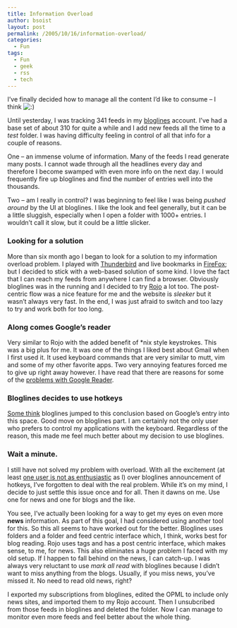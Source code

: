 ```yaml
---
title: Information Overload
author: bsoist
layout: post
permalink: /2005/10/16/information-overload/
categories:
  - Fun
tags:
  - Fun
  - geek
  - rss
  - tech
---
```

I&#8217;ve finally decided how to manage all the content I&#8217;d like to consume &#8211; I think <img src='http://archive.whsjr.soistmann.com/oped/wp-includes/images/smilies/icon_smile.gif' alt=':)' class='wp-smiley' /> 

Until yesterday, I was tracking 341 feeds in my [bloglines][1] account. I&#8217;ve had a base set of about 310 for quite a while and I add new feeds all the time to a *test* folder. I was having difficulty feeling in control of all that info for a couple of reasons.

One &#8211; an immense volume of information. Many of the feeds I read generate many posts. I cannot wade through all the headlines every day and therefore I become swamped with even more info on the next day. I would frequently fire up bloglines and find the number of entries well into the thousands.

Two &#8211; am I really in control? I was beginning to feel like I was being *pushed around* by the UI at bloglines. I like the look and feel generally, but it can be a little sluggish, especially when I open a folder with 1000+ entries. I wouldn&#8217;t call it slow, but it could be a little slicker.

### Looking for a solution

More than six month ago I began to look for a solution to my information overload problem. I played with [Thunderbird][2] and live bookmarks in [FireFox][3]; but I decided to stick with a web-based solution of some kind. I love the fact that I can reach my feeds from anywhere I can find a browser. Obviously bloglines was in the running and I decided to try [Rojo][4] a lot too. The post-centric flow was a nice feature for me and the website is *sleeker* but it wasn&#8217;t always very fast. In the end, I was just afraid to switch and too lazy to try and work both for too long.

### Along comes Google&#8217;s reader

Very similar to Rojo with the added benefit of *nix style keystrokes. This was a big plus for me. It was one of the things I liked best about Gmail when I first used it. It used keyboard commands that are very similar to mutt, vim and some of my other favorite apps. Two very annoying features forced me to give up right away however. I have read that there are reasons for some of the [problems with Google Reader][5].

### Bloglines decides to use hotkeys

[Some think][6] bloglines jumped to this conclusion based on Google&#8217;s entry into this space. Good move on bloglines part. I am certainly not the only user who prefers to control my applications with the keyboard. Regardless of the reason, this made me feel much better about my decision to use bloglines.

### Wait a minute.

I still have not solved my problem with overload. With all the excitement (at least [one user is not as enthusiastic][7] as I) over bloglines announcement of hotkeys, I&#8217;ve forgotten to deal with the real problem. While it&#8217;s on my mind, I decide to just settle this issue once and for all. Then it dawns on me. Use one for news and one for blogs and the like.

You see, I&#8217;ve actually been looking for a way to get my eyes on even more **news** information. As part of this goal, I had considered using another tool for this. So this all seems to have worked out for the better. Bloglines uses folders and a folder and feed centric interface which, I think, works best for blog reading. Rojo uses tags and has a post centric interface, which makes sense, to me, for news. This also eliminates a huge problem I faced with my old setup. If I happen to fall behind on the news, I can catch-up. I was always very reluctant to use *mark all read* with bloglines because I didn&#8217;t want to miss anything from the blogs. Usually, if you miss news, you&#8217;ve missed it. No need to read old news, right?

I exported my subscriptions from bloglines, edited the OPML to include only news sites, and imported them to my Rojo account. Then I unsubcribed from those feeds in bloglines and deleted the folder. Now I can manage to monitor even more feeds and feel better about the whole thing.

 [1]: http://bloglines.com/
 [2]: http://www.getthunderbird.com/
 [3]: http://www.getfirefox.com/
 [4]: http://rojo.com/
 [5]: http://weblogs.jupiterresearch.com/analysts/peterson/
 [6]: http://www.lawsy.net/blog/241/
 [7]: http://the-deblog.blogspot.com/archives/2005_10_01_the-deblog_archive.html#112930251907773877